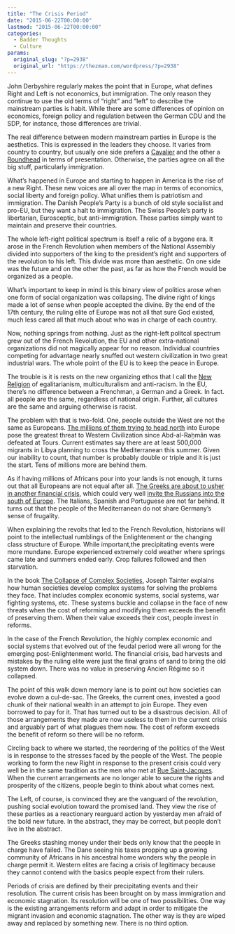 ```yaml
---
title: "The Crisis Period"
date: "2015-06-22T00:00:00"
lastmod: "2015-06-22T00:00:00"
categories:
  - Badder Thoughts
  - Culture
params:
  original_slug: "?p=2938"
  original_url: "https://thezman.com/wordpress/?p=2938"
---
```


John Derbyshire regularly makes the point that in Europe, what defines
Right and Left is not economics, but immigration. The only reason they
continue to use the old terms of “right” and “left” to describe the
mainstream parties is habit. While there are some differences of opinion
on economics, foreign policy and regulation between the German CDU and
the SDP, for instance, those differences are trivial.

The real difference between modern mainstream parties in Europe is the
aesthetics. This is expressed in the leaders they choose. It varies from
country to country, but usually one side prefers a
<a href="https://en.wikipedia.org/wiki/Cavalier" rel="noopener"
target="_blank">Cavalier</a> and the other a
<a href="https://en.wikipedia.org/wiki/Roundhead" rel="noopener"
target="_blank">Roundhead</a> in terms of presentation. Otherwise, the
parties agree on all the big stuff, particularly immigration.

What’s happened in Europe and starting to happen in America is the rise
of a new Right. These new voices are all over the map in terms of
economics, social liberty and foreign policy. What unifies them is
patriotism and immigration. The Danish People’s Party is a bunch of old
style socialist and pro-EU, but they want a halt to immigration. The
Swiss People’s party is libertarian, Eurosceptic, but anti-immigration.
These parties simply want to maintain and preserve their countries.

The whole left-right political spectrum is itself a relic of a bygone
era. It arose in the French Revolution when members of the National
Assembly divided into supporters of the king to the president’s right
and supporters of the revolution to his left. This divide was more than
aesthetic. On one side was the future and on the other the past, as far
as how the French would be organized as a people.

What’s important to keep in mind is this binary view of politics arose
when one form of social organization was collapsing. The divine right of
kings made a lot of sense when people accepted the divine. By the end of
the 17th century, the ruling elite of Europe was not all that sure God
existed, much less cared all that much about who was in charge of each
country.

Now, nothing springs from nothing. Just as the right-left politcal
spectrum grew out of the French Revolution, the EU and other
extra-national organizations did not magically appear for no reason.
Individual countries competing for advantage nearly snuffed out western
civilization in two great industrial wars. The whole point of the EU is
to keep the peace in Europe.

The trouble is it is rests on the new organizing ethos that I call the
<a href="http://thezman.com/wordpress/?p=4744" rel="noopener"
target="_blank">New Religion</a> of egalitarianism, multiculturalism and
anti-racism. In the EU, there’s no difference between a Frenchman, a
German and a Greek. In fact. all people are the same, regardless of
national origin. Further, all cultures are the same and arguing
otherwise is racist.

The problem with that is two-fold. One, people outside the West are not
the same as Europeans. <a
href="http://www.spectator.co.uk/features/9560982/the-invasion-of-italy/"
rel="noopener" target="_blank">The millions of them trying to head
north</a> into Europe pose the greatest threat to Western Civilization
since Abd-al-Raḥmân was defeated at Tours. Current estimates say there
are at least 500,000 migrants in Libya planning to cross the
Mediterranean this summer. Given our inability to count, that number is
probably double or triple and it is just the start. Tens of millions
more are behind them.

As if having millions of Africans pour into your lands is not enough, it
turns out that all Europeans are not equal after all. <a
href="http://www.telegraph.co.uk/finance/economics/11689460/Greeks-make-last-ditch-Merkel-appeal-as-day-of-reckoning-approaches.html"
rel="noopener" target="_blank">The Greeks are about to usher in another
financial crisis</a>, which could very well <a
href="http://www.ft.com/intl/cms/s/0/3f0bb524-1823-11e5-8201-cbdb03d71480.html#axzz3dk1cu53w"
rel="noopener" target="_blank">invite the Russians into the south of
Europe</a>. The Italians, Spanish and Portuguese are not far behind. It
turns out that the people of the Mediterranean do not share Germany’s
sense of frugality.

When explaining the revolts that led to the French Revolution,
historians will point to the intellectual rumblings of the Enlightenment
or the changing class structure of Europe. While important,the
precipitating events were more mundane. Europe experienced extremely
cold weather where springs came late and summers ended early. Crop
failures followed and then starvation.

In the book <a
href="http://www.amazon.com/Collapse-Complex-Societies-Studies-Archaeology/dp/052138673X"
rel="noopener" target="_blank">The Collapse of Complex Societies</a>,
Joseph Tainter explains how human societies develop complex systems for
solving the problems they face. That includes complex economic systems,
social systems, war fighting systems, etc. These systems buckle and
collapse in the face of new threats when the cost of reforming and
modifying them exceeds the benefit of preserving them. When their value
exceeds their cost, people invest in reforms.

In the case of the French Revolution, the highly complex economic and
social systems that evolved out of the feudal period were all wrong for
the emerging post-Enlightenment world. The financial crisis, bad
harvests and mistakes by the ruling elite were just the final grains of
sand to bring the old system down. There was no value in preserving
<span class="st">Ancien Régime</span> so it collapsed.

The point of this walk down memory lane is to point out how societies
can evolve down a cul-de-sac. The Greeks, the current ones, invested a
good chunk of their national wealth in an attempt to join Europe. They
even borrowed to pay for it. That has turned out to be a disastrous
decision. All of those arrangements they made are now useless to them in
the current crisis and arguably part of what plagues them now. The cost
of reform exceeds the benefit of reform so there will be no reform.

Circling back to where we started, the reordering of the politics of the
West is in response to the stresses faced by the people of the West. The
people working to form the new Right in response to the present crisis
could very well be in the same tradition as the men who met at [Rue
Saint-Jacques](https://en.wikipedia.org/wiki/Rue_Saint-Jacques,_Paris "Rue Saint-Jacques, Paris").
When the current arrangements are no longer able to secure the rights
and prosperity of the citizens, people begin to think about what comes
next.

The Left, of course, is convinced they are the vanguard of the
revolution, pushing social evolution toward the promised land. They view
the rise of these parties as a reactionary rearguard action by yesterday
men afraid of the bold new future. In the abstract, they may be correct,
but people don’t live in the abstract.

The Greeks stashing money under their beds only know that the people in
charge have failed. The Dane seeing his taxes propping up a growing
community of Africans in his ancestral home wonders why the people in
charge permit it. Western elites are facing a crisis of legitimacy
because they cannot contend with the basics people expect from their
rulers.

Periods of crisis are defined by their precipitating events and their
resolution. The current crisis has been brought on by mass immigration
and economic stagnation. Its resolution will be one of two
possibilities. One way is the existing arrangements reform and adapt in
order to mitigate the migrant invasion and economic stagnation. The
other way is they are wiped away and replaced by something new. There is
no third option.
